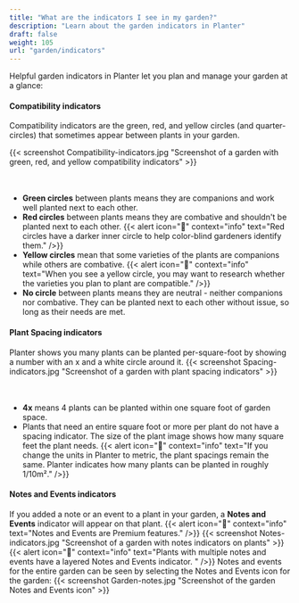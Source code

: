 ```yaml
---
title: "What are the indicators I see in my garden?"
description: "Learn about the garden indicators in Planter"
draft: false
weight: 105
url: "garden/indicators"
---
```

Helpful garden indicators in Planter let you plan and manage your garden at a glance:

#### Compatibility indicators
Compatibility indicators are the green, red, and yellow circles (and quarter-circles) that sometimes appear between plants in your garden.

{{< screenshot Compatibility-indicators.jpg "Screenshot of a garden with green, red, and yellow compatibility indicators" >}} <br /><br /><br />
- **Green circles** between plants means they are companions and work well planted next to each other.
- **Red circles** between plants means they are combative and shouldn't be planted next to each other.
{{< alert icon="🍅" context="info" text="Red circles have a darker inner circle to help color-blind gardeners identify them." />}}
- **Yellow circles** mean that some varieties of the plants are companions while others are combative.
{{< alert icon="🥕" context="info" text="When you see a yellow circle, you may want to research whether the varieties you plan to plant are compatible." />}}
- **No circle** between plants means they are neutral - neither companions nor combative. They can be planted next to each other without issue, so long as their needs are met.

#### Plant Spacing indicators
Planter shows you many plants can be planted per-square-foot by showing a number with an x and a white circle around it.
{{< screenshot Spacing-indicators.jpg "Screenshot of a garden with plant spacing indicators" >}}<br /><br /><br />
- **4x** means 4 plants can be planted within one square foot of garden space.
- Plants that need an entire square foot or more per plant do not have a spacing indicator. The size of the plant image shows how many square feet the plant needs.
{{< alert icon="🌱" context="info" text="If you change the units in Planter to metric, the plant spacings remain the same. Planter indicates how many plants can be planted in roughly 1/10m²." />}}

#### Notes and Events indicators
If you added a note or an event to a plant in your garden, a **Notes and Events** indicator will appear on that plant.
{{< alert icon="💸" context="info" text="Notes and Events are Premium features." />}}
{{< screenshot Notes-indicators.jpg "Screenshot of a garden with notes indicators on plants" >}}
{{< alert icon="🥬" context="info" text="Plants with multiple notes and events have a layered Notes and Events indicator. " />}}
Notes and events for the entire garden can be seen by selecting the Notes and Events icon for the garden:
{{< screenshot Garden-notes.jpg "Screenshot of the garden Notes and Events icon" >}}
